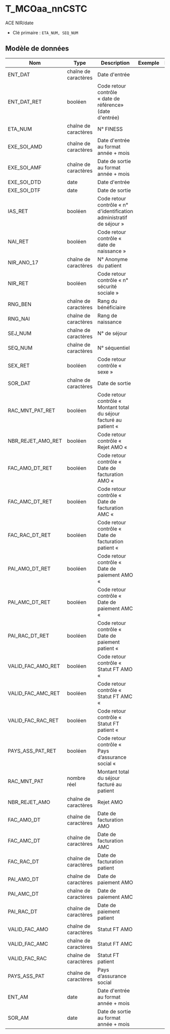 # T_MCOaa_nnCSTC

ACE NIR/date

- Clé primaire : `ETA_NUM, SEQ_NUM`

## Modèle de données

|Nom|Type|Description|Exemple|Propriétés|
|-|-|-|-|-|
|ENT_DAT|chaîne de caractères|Date d'entrée|||
|ENT_DAT_RET|booléen|Code retour contrôle « date de référence» (date d'entrée)|||
|ETA_NUM|chaîne de caractères|N° FINESS|||
|EXE_SOI_AMD|chaîne de caractères|Date d'entrée au format année + mois|||
|EXE_SOI_AMF|chaîne de caractères|Date de sortie au format année + mois|||
|EXE_SOI_DTD|date|Date d'entrée|||
|EXE_SOI_DTF|date|Date de sortie|||
|IAS_RET|booléen|Code retour contrôle « n° d'identification administratif de séjour »|||
|NAI_RET|booléen|Code retour contrôle « date de naissance »|||
|NIR_ANO_17|chaîne de caractères|N° Anonyme du patient|||
|NIR_RET|booléen|Code retour contrôle « n° sécurité sociale »|||
|RNG_BEN|chaîne de caractères|Rang du bénéficiaire|||
|RNG_NAI|chaîne de caractères|Rang de naissance|||
|SEJ_NUM|chaîne de caractères|N° de séjour|||
|SEQ_NUM|chaîne de caractères|N° séquentiel|||
|SEX_RET|booléen|Code retour contrôle « sexe »|||
|SOR_DAT|chaîne de caractères|Date de sortie|||
|RAC_MNT_PAT_RET|booléen|Code retour contrôle « Montant total du séjour facturé au patient «|||
|NBR_REJET_AMO_RET|booléen|Code retour contrôle « Rejet AMO «|||
|FAC_AMO_DT_RET|booléen|Code retour contrôle « Date de facturation AMO «|||
|FAC_AMC_DT_RET|booléen|Code retour contrôle « Date de facturation AMC «|||
|FAC_RAC_DT_RET|booléen|Code retour contrôle « Date de facturation patient «|||
|PAI_AMO_DT_RET|booléen|Code retour contrôle « Date de paiement AMO «|||
|PAI_AMC_DT_RET|booléen|Code retour contrôle « Date de paiement AMC «|||
|PAI_RAC_DT_RET|booléen|Code retour contrôle « Date de paiement patient «|||
|VALID_FAC_AMO_RET|booléen|Code retour contrôle « Statut FT AMO «|||
|VALID_FAC_AMC_RET|booléen|Code retour contrôle « Statut FT AMC «|||
|VALID_FAC_RAC_RET|booléen|Code retour contrôle « Statut FT patient «|||
|PAYS_ASS_PAT_RET|booléen|Code retour contrôle « Pays d’assurance social «|||
|RAC_MNT_PAT|nombre réel|Montant total du séjour facturé au patient|||
|NBR_REJET_AMO|chaîne de caractères|Rejet AMO|||
|FAC_AMO_DT|chaîne de caractères|Date de facturation AMO|||
|FAC_AMC_DT|chaîne de caractères|Date de facturation AMC|||
|FAC_RAC_DT|chaîne de caractères|Date de facturation patient|||
|PAI_AMO_DT|chaîne de caractères|Date de paiement AMO|||
|PAI_AMC_DT|chaîne de caractères|Date de paiement AMC|||
|PAI_RAC_DT|chaîne de caractères|Date de paiement patient|||
|VALID_FAC_AMO|chaîne de caractères|Statut FT AMO|||
|VALID_FAC_AMC|chaîne de caractères|Statut FT AMC|||
|VALID_FAC_RAC|chaîne de caractères|Statut FT patient|||
|PAYS_ASS_PAT|chaîne de caractères|Pays d’assurance social|||
|ENT_AM|date|Date d'entrée au format année + mois|||
|SOR_AM|date|Date de sortie au format année + mois|||

